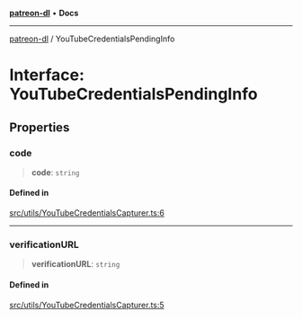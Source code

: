 [**patreon-dl**](../README.md) • **Docs**

***

[patreon-dl](../README.md) / YouTubeCredentialsPendingInfo

# Interface: YouTubeCredentialsPendingInfo

## Properties

### code

> **code**: `string`

#### Defined in

[src/utils/YouTubeCredentialsCapturer.ts:6](https://github.com/patrickkfkan/patreon-dl/blob/794996b6269a4df0afea77da4d86f16365f2adf5/src/utils/YouTubeCredentialsCapturer.ts#L6)

***

### verificationURL

> **verificationURL**: `string`

#### Defined in

[src/utils/YouTubeCredentialsCapturer.ts:5](https://github.com/patrickkfkan/patreon-dl/blob/794996b6269a4df0afea77da4d86f16365f2adf5/src/utils/YouTubeCredentialsCapturer.ts#L5)
